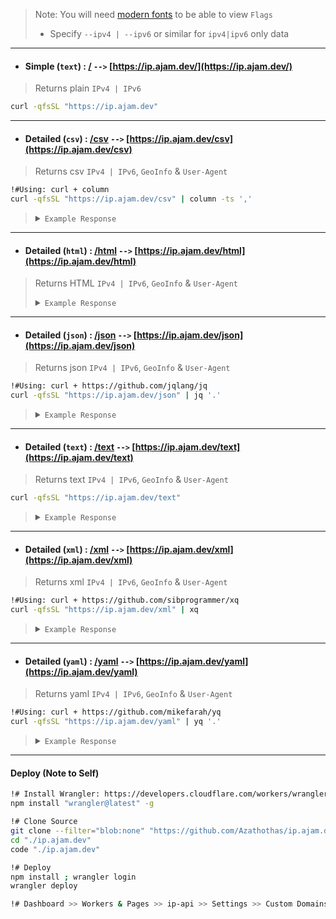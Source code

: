 > Note: You will need [modern fonts](https://github.com/ryanoasis/nerd-fonts) to be able to view `Flags`
> - Specify `--ipv4 | --ipv6` or similar for `ipv4|ipv6` only data
---
- #### Simple (`text`) : [/](https://ip.ajam.dev/) `-->` [https://ip.ajam.dev/](https://ip.ajam.dev/)
> Returns plain `IPv4 | IPv6`
```bash
curl -qfsSL "https://ip.ajam.dev"
```
---
- #### Detailed (`csv`) : [/csv](https://ip.ajam.dev/csv) `-->` [https://ip.ajam.dev/csv](https://ip.ajam.dev/csv)
> Returns csv `IPv4 | IPv6`, `GeoInfo` & `User-Agent`
```bash
!#Using: curl + column
curl -qfsSL "https://ip.ajam.dev/csv" | column -ts ','
```
> <details><summary><code>Example Response</code></summary>
>
>```
> ip           city       country  flag  region     latitude   longitude  org         timezone           user-agent   readme
> 18.227.3.14  São Paulo  BR       🇧🇷    São Paulo  -23.53350  -46.63590  Amazon.com  America/Sao_Paulo  curl/7.88.1  https://github.com/Azathothas/ip.ajam.dev
>```
> </details>
---
- #### Detailed (`html`) : [/html](https://ip.ajam.dev/html) `-->` [https://ip.ajam.dev/html](https://ip.ajam.dev/html)
> Returns HTML `IPv4 | IPv6`, `GeoInfo` & `User-Agent`
> <details><summary><code>Example Response</code></summary>
>
> ![image](https://github.com/Azathothas/ip.ajam.dev/assets/58171889/39b9dd85-a2f0-4eb1-90c7-961ba6bc98f2)
> 
> </details>
---
- #### Detailed (`json`) : [/json](https://ip.ajam.dev/json) `-->` [https://ip.ajam.dev/json](https://ip.ajam.dev/json)
> Returns json `IPv4 | IPv6`, `GeoInfo` & `User-Agent`
```bash
!#Using: curl + https://github.com/jqlang/jq
curl -qfsSL "https://ip.ajam.dev/json" | jq '.'
```
> <details><summary><code>Example Response</code></summary>
>
> ```json
> {
> "ip": "18.227.3.14",
> "city": "São Paulo",
> "country": "BR",
> "flag": "🇧🇷",
> "region": "São Paulo",
> "latitude": "-23.53350",
> "longitude": "-46.63590",
> "org": "Amazon.com",
> "timezone": "America/Sao_Paulo",
> "user-agent": "curl/7.88.1",
> "readme": "https://github.com/Azathothas/ip.ajam.dev"
> }
> ```
> </details>
---
- #### Detailed (`text`) : [/text](https://ip.ajam.dev/text) `-->` [https://ip.ajam.dev/text](https://ip.ajam.dev/text)
> Returns text `IPv4 | IPv6`, `GeoInfo` & `User-Agent`
```bash
curl -qfsSL "https://ip.ajam.dev/text"
```
> <details><summary><code>Example Response</code></summary>
>
> ```bash
> ip=18.227.3.14
> city=São Paulo
> country=BR
> flag=🇧🇷
> region=São Paulo
> latitude=-23.53350
> longitude=-46.63590
> org=Amazon.com
> timezone=America/Sao_Paulo
> user-agent=curl/7.88.1
> readme=https://github.com/Azathothas/ip.ajam.dev
> ```
> </details>
---
- #### Detailed (`xml`) : [/xml](https://ip.ajam.dev/xml) `-->` [https://ip.ajam.dev/xml](https://ip.ajam.dev/xml)
> Returns xml `IPv4 | IPv6`, `GeoInfo` & `User-Agent`
```bash
!#Using: curl + https://github.com/sibprogrammer/xq
curl -qfsSL "https://ip.ajam.dev/xml" | xq
```
> <details><summary><code>Example Response</code></summary>
>
> ```xml
> <?xml version="1.0" encoding="UTF-8"?>
> <data>
>   <ip>18.227.3.14</ip>
>   <city>São Paulo</city>
>   <country>BR</country>
>   <flag>🇧🇷</flag>
>   <region>São Paulo</region>
>   <latitude>-23.53350</latitude>
>   <longitude>-46.63590</longitude>
>   <org>Amazon.com</org>
>   <timezone>America/Sao_Paulo</timezone>
>   <user-agent>curl/7.88.1</user-agent>
>   <readme>https://github.com/Azathothas/ip.ajam.dev</readme>
> </data>
> ```
> </details>
---
- #### Detailed (`yaml`) : [/yaml](https://ip.ajam.dev/yaml) `-->` [https://ip.ajam.dev/yaml](https://ip.ajam.dev/yaml)
> Returns yaml `IPv4 | IPv6`, `GeoInfo` & `User-Agent`
```bash
!#Using: curl + https://github.com/mikefarah/yq
curl -qfsSL "https://ip.ajam.dev/yaml" | yq '.'
```
> <details><summary><code>Example Response</code></summary>
>
> ```yaml
> ip: "18.227.3.14"
> city: "São Paulo"
> country: "BR"
> flag: "🇧🇷"
> region: "São Paulo"
> latitude: "-23.53350"
> longitude: "-46.63590"
> org: "Amazon.com"
> timezone: "America/Sao_Paulo"
> user-agent: "curl/7.88.1"
> readme: "https://github.com/Azathothas/ip.ajam.dev"
> ```
> </details> 
---
#### Deploy (Note to Self)
```bash
!# Install Wrangler: https://developers.cloudflare.com/workers/wrangler/install-and-update/
npm install "wrangler@latest" -g

!# Clone Source
git clone --filter="blob:none" "https://github.com/Azathothas/ip.ajam.dev"
cd "./ip.ajam.dev"
code "./ip.ajam.dev"

!# Deploy
npm install ; wrangler login
wrangler deploy

!# Dashboard >> Workers & Pages >> ip-api >> Settings >> Custom Domains >> Add: ip.ajam.dev
```
